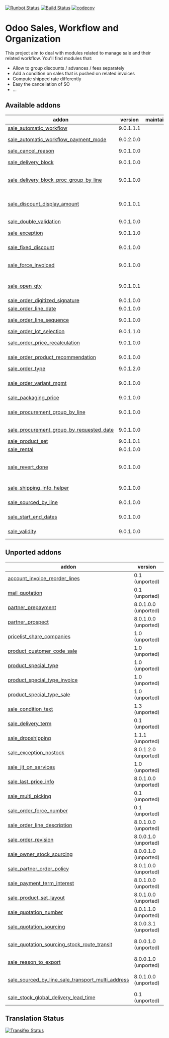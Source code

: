 [![Runbot Status](https://runbot.odoo-community.org/runbot/badge/flat/167/9.0.svg)](https://runbot.odoo-community.org/runbot/repo/github-com-oca-sale-workflow-167)
[![Build Status](https://travis-ci.org/OCA/sale-workflow.svg?branch=9.0)](https://travis-ci.org/OCA/sale-workflow)
[![codecov](https://codecov.io/gh/OCA/sale-workflow/branch/9.0/graph/badge.svg)](https://codecov.io/gh/OCA/sale-workflow)

Odoo Sales, Workflow and Organization
======================================

This project aim to deal with modules related to manage sale and their related workflow. You'll find modules that:

 - Allow to group discounts / advances / fees separately
 - Add a condition on sales that is pushed on related invoices
 - Compute shipped rate differently
 - Easy the cancellation of SO
 - ...

[//]: # (addons)

Available addons
----------------
addon | version | maintainers | summary
--- | --- | --- | ---
[sale_automatic_workflow](sale_automatic_workflow/) | 9.0.1.1.1 |  | Sale Automatic Workflow
[sale_automatic_workflow_payment_mode](sale_automatic_workflow_payment_mode/) | 9.0.2.0.0 |  | Sale Automatic Workflow - Payment Mode
[sale_cancel_reason](sale_cancel_reason/) | 9.0.1.0.0 |  | Sale Cancel Reason
[sale_delivery_block](sale_delivery_block/) | 9.0.1.0.0 |  | Allow you to block the creation of deliveries from a sale order.
[sale_delivery_block_proc_group_by_line](sale_delivery_block_proc_group_by_line/) | 9.0.1.0.0 |  | Module that allows module sale_delivery_block to work with sale_procurement_group_by_line
[sale_discount_display_amount](sale_discount_display_amount/) | 9.0.1.0.1 |  | This addon intends to display the amount of the discount computed on sale_order_line and sale_order level
[sale_double_validation](sale_double_validation/) | 9.0.1.0.0 |  | Double validation for Sales
[sale_exception](sale_exception/) | 9.0.1.1.0 |  | Custom exceptions on sale order
[sale_fixed_discount](sale_fixed_discount/) | 9.0.1.0.0 |  | Allows to apply fixed amount discounts in sales orders.
[sale_force_invoiced](sale_force_invoiced/) | 9.0.1.0.0 |  | Allows to force the invoice status of the sales order to Invoiced
[sale_open_qty](sale_open_qty/) | 9.0.1.0.1 |  | Allows to identify the sale orders that have quantities pending to invoice or to deliver.
[sale_order_digitized_signature](sale_order_digitized_signature/) | 9.0.1.0.0 |  | Sale Order Digitized Signature
[sale_order_line_date](sale_order_line_date/) | 9.0.1.0.0 |  | Sale Order Line Date
[sale_order_line_sequence](sale_order_line_sequence/) | 9.0.1.0.0 |  | Propagates SO line sequence to invoices and stock picking.
[sale_order_lot_selection](sale_order_lot_selection/) | 9.0.1.1.0 |  | Sale Order Lot Selection
[sale_order_price_recalculation](sale_order_price_recalculation/) | 9.0.1.0.0 |  | Price recalculation in sales orders
[sale_order_product_recommendation](sale_order_product_recommendation/) | 9.0.1.0.0 |  | Recommend products to sell to customer based on history
[sale_order_type](sale_order_type/) | 9.0.1.2.0 |  | Sale Order Types
[sale_order_variant_mgmt](sale_order_variant_mgmt/) | 9.0.1.0.0 |  | Handle the addition/removal of multiple variants from product template into the sales order
[sale_packaging_price](sale_packaging_price/) | 9.0.1.0.0 |  | Sale Packaging Price
[sale_procurement_group_by_line](sale_procurement_group_by_line/) | 9.0.1.0.0 |  | Base module for multiple procurement group by Sale order
[sale_procurement_group_by_requested_date](sale_procurement_group_by_requested_date/) | 9.0.1.0.0 |  | Groups pickings based on requested date of order line
[sale_product_set](sale_product_set/) | 9.0.1.0.1 |  | Sale product set
[sale_rental](sale_rental/) | 9.0.1.0.0 |  | Manage Rental of Products
[sale_revert_done](sale_revert_done/) | 9.0.1.0.0 |  | This module extends the functionality of sales to allow you to set a sales order done back to state 'Sale Order'.
[sale_shipping_info_helper](sale_shipping_info_helper/) | 9.0.1.0.0 |  | Add shipping amounts on sale order
[sale_sourced_by_line](sale_sourced_by_line/) | 9.0.1.0.0 |  | Multiple warehouse source locations for Sale order
[sale_start_end_dates](sale_start_end_dates/) | 9.0.1.0.0 |  | Adds start date and end date on sale order lines
[sale_validity](sale_validity/) | 9.0.1.0.0 |  | Set a default validity delay on quotations


Unported addons
---------------
addon | version | maintainers | summary
--- | --- | --- | ---
[account_invoice_reorder_lines](account_invoice_reorder_lines/) | 0.1 (unported) |  | Invoice lines with sequence number
[mail_quotation](mail_quotation/) | 0.1 (unported) |  | Mail quotation
[partner_prepayment](partner_prepayment/) | 8.0.1.0.0 (unported) |  | Option on partner to set prepayment policy
[partner_prospect](partner_prospect/) | 8.0.1.0.0 (unported) |  | Partner Prospect
[pricelist_share_companies](pricelist_share_companies/) | 1.0 (unported) |  | Share pricelist between compagnies, not product
[product_customer_code_sale](product_customer_code_sale/) | 1.0 (unported) |  | Product Customer code on sale
[product_special_type](product_special_type/) | 1.0 (unported) |  | Product Special Types
[product_special_type_invoice](product_special_type_invoice/) | 1.0 (unported) |  | Product Special Type on Invoice
[product_special_type_sale](product_special_type_sale/) | 1.0 (unported) |  | Product Special Type on Sale
[sale_condition_text](sale_condition_text/) | 1.3 (unported) |  | Sale/invoice condition
[sale_delivery_term](sale_delivery_term/) | 0.1 (unported) |  | Delivery term for sale orders
[sale_dropshipping](sale_dropshipping/) | 1.1.1 (unported) |  | Sale Dropshipping
[sale_exception_nostock](sale_exception_nostock/) | 8.0.1.2.0 (unported) |  | Sale stock exception
[sale_jit_on_services](sale_jit_on_services/) | 1.0 (unported) |  | Sale Service Just In Time
[sale_last_price_info](sale_last_price_info/) | 8.0.1.0.0 (unported) |  | Product Last Price Info - Sale
[sale_multi_picking](sale_multi_picking/) | 0.1 (unported) |  | Multi Pickings from Sale Orders
[sale_order_force_number](sale_order_force_number/) | 0.1 (unported) |  | Force sale orders numeration
[sale_order_line_description](sale_order_line_description/) | 8.0.1.0.0 (unported) |  | Sale order line description
[sale_order_revision](sale_order_revision/) | 8.0.0.1.0 (unported) |  | Sale order revisions
[sale_owner_stock_sourcing](sale_owner_stock_sourcing/) | 8.0.0.1.0 (unported) |  | Manage stock ownership on sale order lines
[sale_partner_order_policy](sale_partner_order_policy/) | 8.0.1.0.0 (unported) |  | Adds customer create invoice method on partner form
[sale_payment_term_interest](sale_payment_term_interest/) | 8.0.1.0.0 (unported) |  | Sales Payment Term Interests
[sale_product_set_layout](sale_product_set_layout/) | 8.0.1.0.0 (unported) |  | Sale product set layout
[sale_quotation_number](sale_quotation_number/) | 8.0.1.1.0 (unported) |  | Different sequence for sale quotations
[sale_quotation_sourcing](sale_quotation_sourcing/) | 8.0.0.3.1 (unported) |  | manual sourcing of sale quotations
[sale_quotation_sourcing_stock_route_transit](sale_quotation_sourcing_stock_route_transit/) | 8.0.0.1.0 (unported) |  | Link module for sale_quotation_sourcing + stock_route_transit
[sale_reason_to_export](sale_reason_to_export/) | 8.0.0.1.0 (unported) |  | Reason to export in Sales Order
[sale_sourced_by_line_sale_transport_multi_address](sale_sourced_by_line_sale_transport_multi_address/) | 8.0.1.0.0 (unported) |  | Make sale_sourced_by_line and sale_transport_multi_addresswork together
[sale_stock_global_delivery_lead_time](sale_stock_global_delivery_lead_time/) | 0.1 (unported) |  | Sale global delivery lead time

[//]: # (end addons)

Translation Status
------------------
[![Transifex Status](https://www.transifex.com/projects/p/OCA-sale-workflow-9-0/chart/image_png)](https://www.transifex.com/projects/p/OCA-sale-workflow-9-0)
